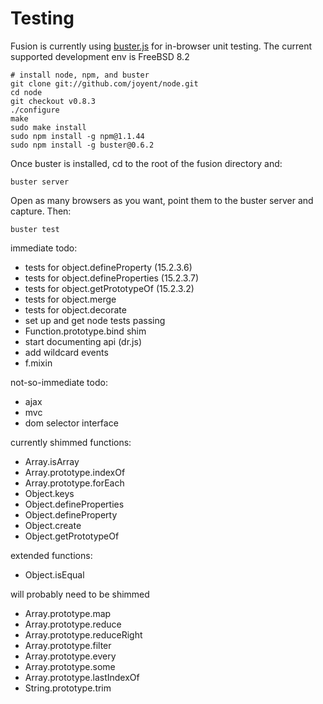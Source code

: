 Testing
=======

Fusion is currently using [buster.js](http://busterjs.org) for in-browser
unit testing. The current supported development env is FreeBSD 8.2

```
# install node, npm, and buster
git clone git://github.com/joyent/node.git
cd node
git checkout v0.8.3
./configure
make
sudo make install
sudo npm install -g npm@1.1.44
sudo npm install -g buster@0.6.2
```

Once buster is installed, cd to the root of the fusion directory and:
```
buster server
```

Open as many browsers as you want, point them to the buster server and capture.
Then:
```
buster test
````

immediate todo:
- tests for object.defineProperty (15.2.3.6)
- tests for object.defineProperties (15.2.3.7)
- tests for object.getPrototypeOf (15.2.3.2)
- tests for object.merge
- tests for object.decorate
- set up and get node tests passing
- Function.prototype.bind shim
- start documenting api (dr.js)
- add wildcard events
- f.mixin

not-so-immediate todo:
- ajax
- mvc
- dom selector interface

currently shimmed functions:
- Array.isArray
- Array.prototype.indexOf
- Array.prototype.forEach
- Object.keys
- Object.defineProperties
- Object.defineProperty
- Object.create
- Object.getPrototypeOf

extended functions:
- Object.isEqual

will probably need to be shimmed
- Array.prototype.map
- Array.prototype.reduce
- Array.prototype.reduceRight
- Array.prototype.filter
- Array.prototype.every
- Array.prototype.some
- Array.prototype.lastIndexOf
- String.prototype.trim
